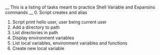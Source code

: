 __ This is a listing of tasks meant to practice  Shell Variable and Expansins commands __
0. Script creates and alias
1. Script print hello user, user being current user
2. Add a directory to path
3. List directories in path
4. Display environment variables
5. List local variables, environment variables and functions
6. Create new local variable
